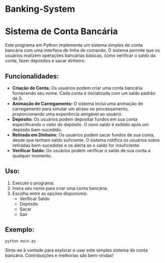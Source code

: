 # Banking-System

<h1>Sistema de Conta Bancária</h1>

<p>Este programa em Python implementa um sistema simples de conta bancária com uma interface de linha de comando. O sistema permite que os usuários realizem operações bancárias básicas, como verificar o saldo da conta, fazer depósitos e sacar dinheiro.</p>

<h2>Funcionalidades:</h2>
<ul>
    <li><strong>Criação de Conta:</strong> Os usuários podem criar uma conta bancária fornecendo seu nome. Cada conta é inicializada com um saldo padrão de 0.</li>
    <li><strong>Animação de Carregamento:</strong> O sistema inclui uma animação de carregamento para simular um atraso no processamento, proporcionando uma experiência amigável ao usuário.</li>
    <li><strong>Depósito:</strong> Os usuários podem depositar fundos em sua conta especificando o valor do depósito. O novo saldo é exibido após um depósito bem-sucedido.</li>
    <li><strong>Retirada em Dinheiro:</strong> Os usuários podem sacar fundos de sua conta, desde que tenham saldo suficiente. O sistema notifica os usuários sobre retiradas bem-sucedidas e os alerta se o saldo for insuficiente.</li>
    <li><strong>Verificar Saldo:</strong> Os usuários podem verificar o saldo de sua conta a qualquer momento.</li>
</ul>

<h2>Uso:</h2>
<ol>
    <li>Execute o programa.</li>
    <li>Insira seu nome para criar uma conta bancária.</li>
    <li>Escolha entre as opções disponíveis:
        <ul>
            <li>Verificar Saldo</li>
            <li>Depósito</li>
            <li>Sacar</li>
            <li>Sair</li>
        </ul>
    </li>
</ol>

<h2>Exemplo:</h2>

<pre><code>python main.py</code></pre>

<p>Sinta-se à vontade para explorar e usar este simples sistema de conta bancária. Contribuições e melhorias são bem-vindas!</p>
